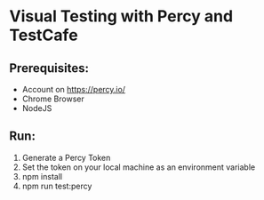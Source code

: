 # Visual Testing with Percy and TestCafe

## Prerequisites:
- Account on https://percy.io/
- Chrome Browser
- NodeJS

## Run:
1. Generate a Percy Token
2. Set the token on your local machine as an environment variable
3. npm install
4. npm run test:percy
